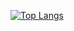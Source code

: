 [![Top Langs](https://github-readme-stats.vercel.app/api/top-langs/?username=icarocacetano)](https://github.com/icaroccaetano/github-readme-stats)
